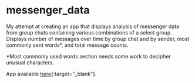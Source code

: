 # messenger_data
My attempt at creating an app that displays analysis of messenger data from group chats containing various combinations of a select group. Displays number of messages over time by group chat and by sender, most commonly sent words*, and total message counts.

*Most commonly used words section needs some work to decipher unusual characters.

App available [here](https://vast-wildwood-24400.herokuapp.com){:target="_blank"}.
